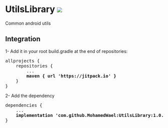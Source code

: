 # UtilsLibrary [![](https://jitpack.io/v/MohamedWael/UtilsLibrary.svg)](https://jitpack.io/#MohamedWael/UtilsLibrary)

Common android utils

## Integration

1- Add it in your root build.gradle at the end of repositories:

<pre>
allprojects {
    repositories {
        ...
        <b>maven { url 'https://jitpack.io' }</b>
    }
}
</pre>

2- Add the dependency

<pre>
dependencies {
    ...
    <b>implementation 'com.github.MohamedWael:UtilsLibrary:1.0.1'</b>
}
</pre>
